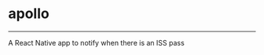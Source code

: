 # apollo
________________________________________________________________________________________

A React Native app to notify when there is an ISS pass
